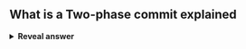 ## What is a Two-phase commit explained
<details>
<summary><b>Reveal answer</b></summary>
- A coordinator transaction asks participant transactions to vote on whether they are prepared to commit to a change<br>- While waiting for the vote to end, Each participant holds locks on its data.<br>- If one says no, then no commit is made by the coordinator and they all abort<br>Slow things down! everyone has to wait!<br><br><img src="../../../../../media/paste-e3f88ee92cef6135e67857ee0268e025355e8bd4.jpg">
</details>
